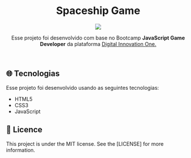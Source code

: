 <h1 align="center">Spaceship Game</h1>

  <p align="center">
<img src="https://github.com/ale-mouraboni/spaceship-game/blob/main/assets/readme/spaceship-game.gif">
  </p>

<p align="center">Esse projeto foi desenvolvido com base no Bootcamp <strong> JavaScript Game Developer</strong> da plataforma <a href="https://digitalinnovation.one/">Digital Innovation One.</a></p>
</br>
<h2><g-emoji class="g-emoji" alias="globe_with_meridians" fallback-src="https://github.githubassets.com/images/icons/emoji/unicode/1f310.png">🌐</g-emoji>  Tecnologias</h2>
<p>Esse projeto foi desenvolvido usando as seguintes tecnologias:</p>
  
  <ul>
  <li> HTML5</li>
  <li> CSS3</li>
  <li> JavaScript</li>
  </ul>
  
<h2><g-emoji class="g-emoji" alias="memo" fallback-src="https://github.githubassets.com/images/icons/emoji/unicode/1f4dd.png">📝</g-emoji>  Licence</h2>
This project is under the MIT license. See the [LICENSE] for more information.
